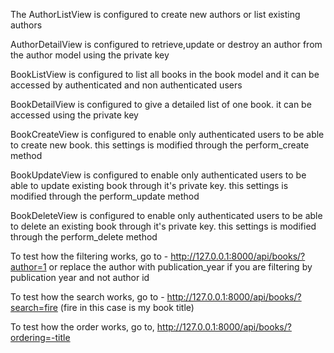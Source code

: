 The AuthorListView is configured to create new authors or list existing authors

AuthorDetailView is configured to retrieve,update or destroy an author from the author model using the private key

BookListView is configured to list all books in the book model and it can be accessed by authenticated and non authenticated users

BookDetailView is configured to give a detailed list of one book. it can be accessed using the private key

BookCreateView is configured to enable only authenticated users to be able to create new book. this settings is modified through the perform_create method

BookUpdateView is configured to enable only authenticated users to be able to update existing book through it's private key. this settings is modified through the perform_update method

BookDeleteView is configured to enable only authenticated users to be able to delete an existing book through it's private key. this settings is modified through the perform_delete method 


To test how the filtering works, go to - http://127.0.0.1:8000/api/books/?author=1 or replace the author with publication_year if you are filtering by publication year and not author id


To test how the search works, go to - http://127.0.0.1:8000/api/books/?search=fire
(fire in this case is my book title)


To test how the order works, go to, http://127.0.0.1:8000/api/books/?ordering=-title